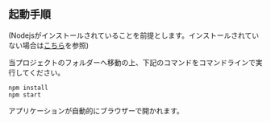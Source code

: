 ## 起動手順

(Nodejsがインストールされていることを前提とします。インストールされていない場合は[こちら](https://nodejs.org/en/)を参照)

当プロジェクトのフォルダーへ移動の上、下記のコマンドをコマンドラインで実行してください。

`npm install`  
`npm start`

アプリケーションが自動的にブラウザーで開かれます。

